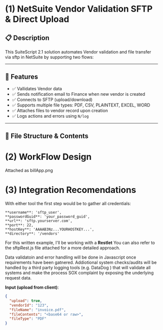 # (1) NetSuite Vendor Validation SFTP & Direct Upload

## 📋 Description

This SuiteScript 2.1 solution automates Vendor validation and file transfer via sftp in NetSuite by supporting two flows:

---

## 🚀 Features

- ✅ Vallidates Vendor data
- ✅ Sends notification email to Finance when new vendor is created
- ✅ Connects to SFTP (upload/download)
- ✅ Supports multiple file types: PDF, CSV, PLAINTEXT, EXCEL, WORD
- ✅ Attaches files to vendor record upon creation
- ✅ Logs actions and errors using `N/log`

---

## 🧱 File Structure & Contents

# (2) WorkFlow Design
Attached  as billApp.png


# (3) Integration Recomendations
With either tool the first step would be to gather all credentials:

    **username**: 'sftp_user',
    **passwordGuid**: 'your_password_guid',
    **url**: 'sftp.yourserver.com',
    **port**: 22,
    **hostKey**: 'AAAAB3Nz...YOURHOSTKEY...',
    **directory**: '/vendors'

For this written example, I'll be working with a **Restlet**
You can also refer to the sftpRest.js file attached for a more detailed approach.

Data validatoin and error handling will be done in Javascript once requirements have been gatnered.
Addiotional system checks/audits will be handled by a third party logging tools (e.g. DataDog ) that will validate all systems
and make the process SOX complaint by exposing the underlying request data.


**Input (upload from client)**:
```json
{
  "upload": true,
  "vendorId": "123",
  "fileName": "invoice.pdf",
  "fileContents": "<base64 or raw>",
  "fileType": "PDF"
}


